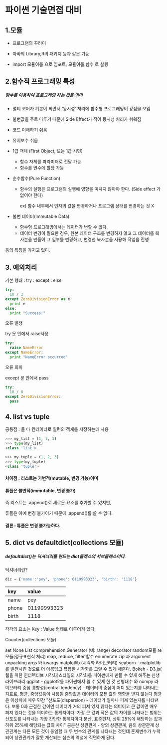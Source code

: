 # 파이썬 기술면접 대비

## 1.모듈

- 프로그램의 꾸러미
- 자바의 Library,R의 패키지 등과 같은 기능

- import 모듈이름 으로 임포트, 모듈이름.함수 로 실행



## 2.함수적 프로그래밍 특성

##### 함수를 이용하여 프로그래밍 하는 것을 의미

- 멀티 코어가 기본이 되면서 ‘동시성’ 처리에 함수형 프로그래밍이 강점을 보임

- 불변값을 주로 다루기 때문에 Side Effect가 적어 동시성 처리가 쉬워짐

- 코드 이해하기 쉬움

- 유지보수 쉬움

  

- 1급 객체 (First Object, 또는 1급 시민)
  - 함수 자체를 파라미터로 전달 가능
  - 함수를 변수에 할당 가능



- 순수함수(Pure Function)

  - 함수의 실행은 프로그램의 실행에 영향을 미치지 않아야 한다. (Side effect 가 없어야 한다)

    ex) 함수 내부에서 인자의 값을 변경하거나 프로그램 상태를 변경하는 것 X

    

- 불변 데이터(Immutable Data)
  - 함수형 프로그래밍에서는 데이터가 변할 수 없다.
  - 데이터 변경이 필요한 경우, 원본 데이터 구조를 변경하지 않고 그 데이터를 복사본을 만들어 그 일부를 변경하고, 변경한 복사본을 사용해 작업을 진행



등의 특징을 가지고 있다.



## 3. 예외처리



기본 형태 : try : except : else



```python
try:
  10 / 2
except ZeroDivisionError as e:
  print e
else:
  print "Success!"
```



오류 발생

try 문 안에서 raise사용

```python
try:
  raise NameError
except NameError:
  print "NameError occurred"
```





오류 회피

except 문 안에서 pass

```python
try:
  10 / 0
except ZeroDivisionError:
  pass
```







## 4. list vs tuple



공통점 : 둘 다 컨테이너로 일련의 객체를 저장하는데 사용

```python
>>> my_list = [1, 2, 3]
>>> type(my_list)
<class 'list'>

>>> my_tuple = (1, 2, 3)
>>> type(my_tuple)
<class 'tuple'>
```



#### 차이점 : 리스트는 가변적(mutable, 변경 가능)이며 

#### 튜플은 불변적(immutable, 변경 불가)



즉 리스트는 .append()로 새로운 요소를 추가할 수 있지만,

튜플은 아예 변경 불가이기 때문에 .append()를 쓸 수 없다.



#### 결론 : 튜플은 변경 불가능하다.









## 5.  dict vs defaultdict(collections 모듈)



#####   defaultdict()는 딕셔너리를 만드는 dict클래스의 서브클래스이다.



딕셔너리란?



```python
dic = {'name':'pey', 'phone':'0119993323', 'birth': '1118'}
```



| key   | value       |
| :---- | :---------- |
| name  | pey         |
| phone | 01199993323 |
| birth | 1118        |



각각의 요소는 Key : Value 형태로 이루어져 있다.



Counter(collections 모듈)

set
None
List comprehension
Generator (예: range)
decorator
random모듈
re 모듈(정규표현식 처리)
map, reduce, filter 함수
enumerate
zip 과 argument unpacking
args 와 kwargs
matplotlib (시각화 라이브러리)
seaborn - matplotlib를 발전시킨 것으로 더 아름답고 복잡한 시각화를 그릴 수 있게 해준다.
Bokeh - D3.js( 웹을 위한 인터렉티브 시각화)스타일의 시각화를 파이썬에게 만들 수 있게 해주는 신생 라이브러리
ggplot - ggplot2를 파이썬에서 쓸 수 있게 한 것
선형대수 와 numpy 라이브러리
중심 경향성(central tendency) - 데이터의 중심이 어디 있는지를 나타내는 지표로, 평균, 중앙값등이 사용됨
중앙값은 데이터의 모든 값의 영향을 받지 않는다
평균은 이상치에 매우 민감
"산포도(dispersion) - 데이터가 얼마나 퍼져 있는지를 나타낸다. 보통 0과 근접한 값이면 데이터가 거의 퍼져 있지 않다는 의미이고 큰 값이면 매우 퍼져 있다는 것을 의미하는 통계치이다.
가장 큰 값과 작은 값의 차이를 나타내는 범위는 산포도를 나타내는 가장 간단한 통계치이다
분산, 표준편차, 상위 25%에 해당하는 값과 하위 25%에 해당되는 값의 차이"
공분산
상관관계 - 양의 상관관계, 음의 상관관계
상관관계는 다른 모든 것이 동일할 때 두 변수의 관계를 나타내는 것인데 혼재변수가 누락되어 상관관계가 잘못 계산되는 심슨의 역설에 직면하게 된다.



